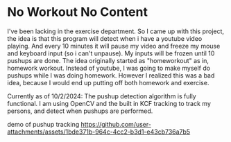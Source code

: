 # No Workout No Content

I've been lacking in the exercise department. So I came up with this project, the idea is that this program will detect when i have a youtube video playing. And every 10 minutes it will pause my video and freeze my mouse and keyboard input (so i can't unpause). My inputs will be frozen until 10 pushups are done.
The idea originally started as "homeworkout" as in, homework workout. Instead of youtube, I was going to make myself do pushups while I was doing homework. However I realized this was a bad idea, because I would end up putting off both homework and exercise.

Currently as of 10/2/2024:
The pushup detection algorithm is fully functional. I am using OpenCV and the built in KCF tracking to track my persons, and detect when pushups are performed.

demo of pushup tracking
https://github.com/user-attachments/assets/1bde371b-964c-4cc2-b3d1-e43cb736a7b5

